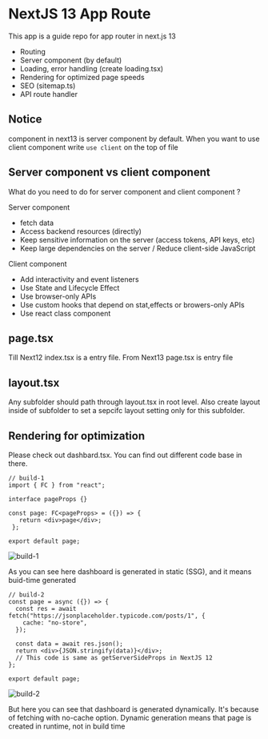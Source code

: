 # NextJS 13 App Route

This app is a guide repo for app router in next.js 13

- Routing
- Server component (by default)
- Loading, error handling (create loading.tsx)
- Rendering for optimized page speeds
- SEO (sitemap.ts)
- API route handler

## Notice

component in next13 is server component by default. When you want to use client component write `use client` on the top of file

## Server component vs client component

What do you need to do for server component and client component ?

Server component

- fetch data
- Access backend resources (directly)
- Keep sensitive information on the server (access tokens, API keys, etc)
- Keep large dependencies on the server / Reduce client-side JavaScript

Client component

- Add interactivity and event listeners
- Use State and Lifecycle Effect
- Use browser-only APIs
- Use custom hooks that depend on stat,effects or browers-only APIs
- Use react class component

## page.tsx

Till Next12 index.tsx is a entry file. From Next13 page.tsx is entry file

## layout.tsx

Any subfolder should path through layout.tsx in root level. Also create layout inside of subfolder to set a sepcifc layout setting only for this subfolder.

## Rendering for optimization 

Please check out dashbard.tsx. You can find out different code base in there. 

```tsx
// build-1
import { FC } from "react";

interface pageProps {}

const page: FC<pageProps> = ({}) => {
   return <div>page</div>;
 };

export default page;
```

![build-1](https://github.com/deutschkihun/app-router-next13/assets/45092135/5f6b92b1-a8db-40db-a79b-c0dac1e4535e)

As you can see here dashboard is generated in static (SSG), and it means buid-time generated


```tsx
// build-2
const page = async ({}) => {
  const res = await fetch("https://jsonplaceholder.typicode.com/posts/1", {
    cache: "no-store",
  });

  const data = await res.json();
  return <div>{JSON.stringify(data)}</div>;
  // This code is same as getServerSideProps in NextJS 12
};

export default page;
```
![build-2](https://github.com/deutschkihun/app-router-next13/assets/45092135/c44328f9-3e27-4703-9fdc-c8919a7c6ec3)


But here you can see that dashboard is generated dynamically. It's because of fetching with no-cache option. Dynamic generation means that page is created in runtime, not in build time
